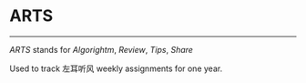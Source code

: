 # ARTS
------
*ARTS* stands for *Algorightm*, *Review*, *Tips*, *Share*

Used to track 左耳听风 weekly assignments for one year.
